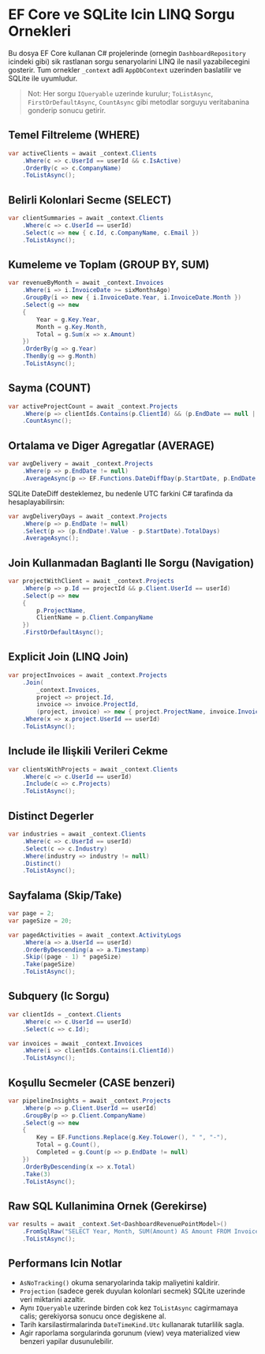 # EF Core ve SQLite Icin LINQ Sorgu Ornekleri

Bu dosya EF Core kullanan C# projelerinde (ornegin `DashboardRepository` icindeki gibi) sik rastlanan sorgu senaryolarini LINQ ile nasil yazabilecegini gosterir. Tum ornekler `_context` adli `AppDbContext` uzerinden baslatilir ve SQLite ile uyumludur.

> Not: Her sorgu `IQueryable` uzerinde kurulur; `ToListAsync`, `FirstOrDefaultAsync`, `CountAsync` gibi metodlar sorguyu veritabanina gonderip sonucu getirir.

## Temel Filtreleme (WHERE)

```csharp
var activeClients = await _context.Clients
    .Where(c => c.UserId == userId && c.IsActive)
    .OrderBy(c => c.CompanyName)
    .ToListAsync();
```

## Belirli Kolonlari Secme (SELECT)

```csharp
var clientSummaries = await _context.Clients
    .Where(c => c.UserId == userId)
    .Select(c => new { c.Id, c.CompanyName, c.Email })
    .ToListAsync();
```

## Kumeleme ve Toplam (GROUP BY, SUM)

```csharp
var revenueByMonth = await _context.Invoices
    .Where(i => i.InvoiceDate >= sixMonthsAgo)
    .GroupBy(i => new { i.InvoiceDate.Year, i.InvoiceDate.Month })
    .Select(g => new
    {
        Year = g.Key.Year,
        Month = g.Key.Month,
        Total = g.Sum(x => x.Amount)
    })
    .OrderBy(g => g.Year)
    .ThenBy(g => g.Month)
    .ToListAsync();
```

## Sayma (COUNT)

```csharp
var activeProjectCount = await _context.Projects
    .Where(p => clientIds.Contains(p.ClientId) && (p.EndDate == null || p.EndDate >= DateTime.UtcNow))
    .CountAsync();
```

## Ortalama ve Diger Agregatlar (AVERAGE)

```csharp
var avgDelivery = await _context.Projects
    .Where(p => p.EndDate != null)
    .AverageAsync(p => EF.Functions.DateDiffDay(p.StartDate, p.EndDate!.Value));
```

SQLite DateDiff desteklemez, bu nedenle UTC farkini C# tarafinda da hesaplayabilirsin:

```csharp
var avgDeliveryDays = await _context.Projects
    .Where(p => p.EndDate != null)
    .Select(p => (p.EndDate!.Value - p.StartDate).TotalDays)
    .AverageAsync();
```

## Join Kullanmadan Baglanti Ile Sorgu (Navigation)

```csharp
var projectWithClient = await _context.Projects
    .Where(p => p.Id == projectId && p.Client.UserId == userId)
    .Select(p => new
    {
        p.ProjectName,
        ClientName = p.Client.CompanyName
    })
    .FirstOrDefaultAsync();
```

## Explicit Join (LINQ Join)

```csharp
var projectInvoices = await _context.Projects
    .Join(
        _context.Invoices,
        project => project.Id,
        invoice => invoice.ProjectId,
        (project, invoice) => new { project.ProjectName, invoice.InvoiceNumber, invoice.Amount })
    .Where(x => x.project.UserId == userId)
    .ToListAsync();
```

## Include ile Ilişkili Verileri Cekme

```csharp
var clientsWithProjects = await _context.Clients
    .Where(c => c.UserId == userId)
    .Include(c => c.Projects)
    .ToListAsync();
```

## Distinct Degerler

```csharp
var industries = await _context.Clients
    .Where(c => c.UserId == userId)
    .Select(c => c.Industry)
    .Where(industry => industry != null)
    .Distinct()
    .ToListAsync();
```

## Sayfalama (Skip/Take)

```csharp
var page = 2;
var pageSize = 20;

var pagedActivities = await _context.ActivityLogs
    .Where(a => a.UserId == userId)
    .OrderByDescending(a => a.Timestamp)
    .Skip((page - 1) * pageSize)
    .Take(pageSize)
    .ToListAsync();
```

## Subquery (Ic Sorgu)

```csharp
var clientIds = _context.Clients
    .Where(c => c.UserId == userId)
    .Select(c => c.Id);

var invoices = await _context.Invoices
    .Where(i => clientIds.Contains(i.ClientId))
    .ToListAsync();
```

## Koşullu Secmeler (CASE benzeri)

```csharp
var pipelineInsights = await _context.Projects
    .Where(p => p.Client.UserId == userId)
    .GroupBy(p => p.Client.CompanyName)
    .Select(g => new
    {
        Key = EF.Functions.Replace(g.Key.ToLower(), " ", "-"),
        Total = g.Count(),
        Completed = g.Count(p => p.EndDate != null)
    })
    .OrderByDescending(x => x.Total)
    .Take(3)
    .ToListAsync();
```

## Raw SQL Kullanimina Ornek (Gerekirse)

```csharp
var results = await _context.Set<DashboardRevenuePointModel>()
    .FromSqlRaw("SELECT Year, Month, SUM(Amount) AS Amount FROM InvoiceSummary WHERE UserId = {0}", userId)
    .ToListAsync();
```

## Performans Icin Notlar

- `AsNoTracking()` okuma senaryolarinda takip maliyetini kaldirir.
- `Projection` (sadece gerek duyulan kolonlari secmek) SQLite uzerinde veri miktarini azaltir.
- Aynı `IQueryable` uzerinde birden cok kez `ToListAsync` cagirmamaya calis; gerekiyorsa sonucu once degiskene al.
- Tarih karsilastirmalarinda `DateTimeKind.Utc` kullanarak tutarlilik sagla.
- Agir raporlama sorgularinda gorunum (view) veya materialized view benzeri yapilar dusunulebilir.
